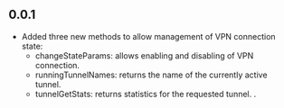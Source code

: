 ## 0.0.1

* Added three new methods to allow management of VPN connection state:
    * changeStateParams: allows enabling and disabling of VPN connection.
    * runningTunnelNames: returns the name of the currently active tunnel.
    * tunnelGetStats: returns statistics for the requested tunnel.
.
